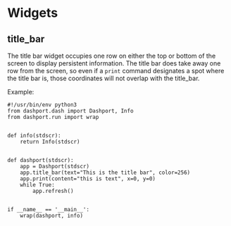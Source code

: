 # Widgets

## title_bar

The title bar widget occupies one row on either the top or bottom of the screen to display persistent information. The title bar does
take away one row from the screen, so even if a `print` command designates a spot where the title bar is, those coordinates will not
overlap with the title_bar.

Example:

```
#!/usr/bin/env python3
from dashport.dash import Dashport, Info
from dashport.run import wrap


def info(stdscr):
    return Info(stdscr)


def dashport(stdscr):
    app = Dashport(stdscr)
    app.title_bar(text="This is the title bar", color=256)
    app.print(content="this is text", x=0, y=0)
    while True:
        app.refresh()


if __name__ == '__main__':
    wrap(dashport, info)


```
